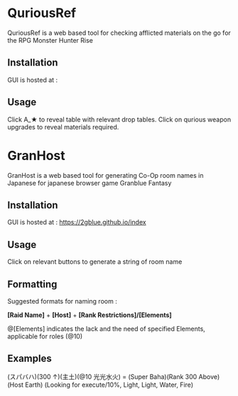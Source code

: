 # QuriousRef

QuriousRef is a web based tool for checking afflicted materials on the go for the RPG Monster Hunter Rise

## Installation

GUI is hosted at :

## Usage

Click A_★ to reveal table with relevant drop tables.
Click on qurious weapon upgrades to reveal materials required.

# GranHost

GranHost is a web based tool for generating Co-Op room names in Japanese for japanese browser game Granblue Fantasy

## Installation

GUI is hosted at : https://2gblue.github.io/index

## Usage

Click on relevant buttons to generate a string of room name

## Formatting

Suggested formats for naming room :

**[Raid Name]** + **[Host]** + **[Rank Restrictions]/[Elements]**

@[Elements] indicates the lack and the need of specified Elements, applicable for roles (@10)

## Examples

(スパバハ)(300 ↑)(主土)(@10 光光水火) = (Super Baha)(Rank 300 Above) (Host Earth) (Looking for execute/10%, Light, Light, Water, Fire)
